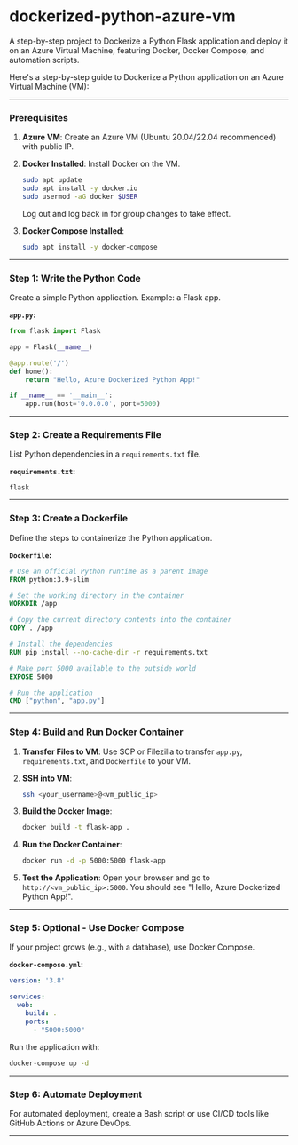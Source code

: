 # dockerized-python-azure-vm
A step-by-step project to Dockerize a Python Flask application and deploy it on an Azure Virtual Machine, featuring Docker, Docker Compose, and automation scripts.



Here's a step-by-step guide to Dockerize a Python application on an Azure Virtual Machine (VM):

---

### **Prerequisites**
1. **Azure VM**: Create an Azure VM (Ubuntu 20.04/22.04 recommended) with public IP.
2. **Docker Installed**: Install Docker on the VM.
   ```bash
   sudo apt update
   sudo apt install -y docker.io
   sudo usermod -aG docker $USER
   ```
   Log out and log back in for group changes to take effect.

3. **Docker Compose Installed**:
   ```bash
   sudo apt install -y docker-compose
   ```

---

### **Step 1: Write the Python Code**
Create a simple Python application. Example: a Flask app.

**`app.py`:**
```python
from flask import Flask

app = Flask(__name__)

@app.route('/')
def home():
    return "Hello, Azure Dockerized Python App!"

if __name__ == '__main__':
    app.run(host='0.0.0.0', port=5000)
```

---

### **Step 2: Create a Requirements File**
List Python dependencies in a `requirements.txt` file.

**`requirements.txt`:**
```
flask
```

---

### **Step 3: Create a Dockerfile**
Define the steps to containerize the Python application.

**`Dockerfile`:**
```dockerfile
# Use an official Python runtime as a parent image
FROM python:3.9-slim

# Set the working directory in the container
WORKDIR /app

# Copy the current directory contents into the container
COPY . /app

# Install the dependencies
RUN pip install --no-cache-dir -r requirements.txt

# Make port 5000 available to the outside world
EXPOSE 5000

# Run the application
CMD ["python", "app.py"]
```

---

### **Step 4: Build and Run Docker Container**
1. **Transfer Files to VM**: Use SCP or Filezilla to transfer `app.py`, `requirements.txt`, and `Dockerfile` to your VM.

2. **SSH into VM**:
   ```bash
   ssh <your_username>@<vm_public_ip>
   ```

3. **Build the Docker Image**:
   ```bash
   docker build -t flask-app .
   ```

4. **Run the Docker Container**:
   ```bash
   docker run -d -p 5000:5000 flask-app
   ```

5. **Test the Application**:
   Open your browser and go to `http://<vm_public_ip>:5000`. You should see "Hello, Azure Dockerized Python App!".

---

### **Step 5: Optional - Use Docker Compose**
If your project grows (e.g., with a database), use Docker Compose.

**`docker-compose.yml`:**
```yaml
version: '3.8'

services:
  web:
    build: .
    ports:
      - "5000:5000"
```

Run the application with:
```bash
docker-compose up -d
```

---

### **Step 6: Automate Deployment**
For automated deployment, create a Bash script or use CI/CD tools like GitHub Actions or Azure DevOps.

---
